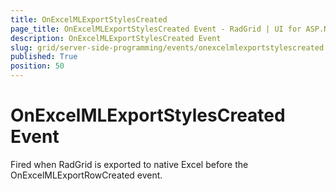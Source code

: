 ```yaml
---
title: OnExcelMLExportStylesCreated
page_title: OnExcelMLExportStylesCreated Event - RadGrid | UI for ASP.NET AJAX
description: OnExcelMLExportStylesCreated Event
slug: grid/server-side-programming/events/onexcelmlexportstylescreated
published: True
position: 50
---
```


# OnExcelMLExportStylesCreated Event

Fired when RadGrid is exported to native Excel before the OnExcelMLExportRowCreated event.

